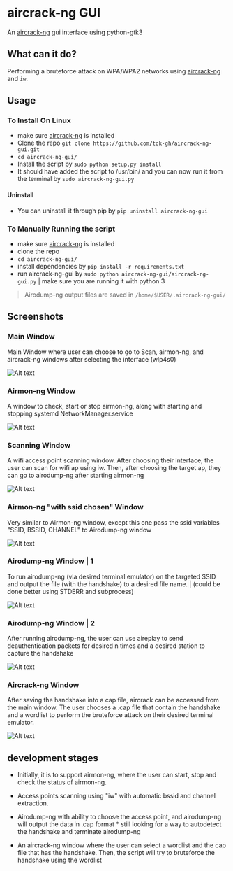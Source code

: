 # aircrack-ng GUI

An [aircrack-ng](https://www.github.com/aircrack-ng/aircrack-ng) gui interface using python-gtk3

## What can it do?
Performing a bruteforce attack on WPA/WPA2 networks using [aircrack-ng](https://www.github.com/aircrack-ng/aircrack-ng) and `iw`.

## Usage
### To Install On Linux
* make sure [aircrack-ng](https://www.github.com/aircrack-ng/aircrack-ng) is installed
* Clone the repo `git clone https://github.com/tqk-gh/aircrack-ng-gui.git`
* `cd aircrack-ng-gui/`
* Install the script by `sudo python setup.py install`
* It should have added the script to /usr/bin/ and you can now run it from the terminal by `sudo aircrack-ng-gui.py`

#### Uninstall
* You can uninstall it through pip by `pip uninstall aircrack-ng-gui`


### To Manually Running the script
* make sure [aircrack-ng](https://www.github.com/aircrack-ng/aircrack-ng) is installed
* clone the repo
* `cd aircrack-ng-gui/`
* install dependencies by `pip install -r requirements.txt`
* run aircrack-ng-gui by `sudo python aircrack-ng-gui/aircrack-ng-gui.py` | make sure you are running it with python 3

> Airodump-ng output files are saved in `/home/$USER/.aircrack-ng-gui/`

## Screenshots

### Main Window
Main Window where user can choose to go to Scan, airmon-ng, and aircrack-ng windows after selecting the interface (wlp4s0)

![Alt text](screenshots/1.png?raw=true "ScreenShot 1")

### Airmon-ng  Window
A window to check, start or stop airmon-ng, along with starting and stopping systemd NetworkManager.service

![Alt text](screenshots/9.png?raw=true "ScreenShot 9")

### Scanning Window
A wifi access point scanning window. After choosing their interface, the user can scan for wifi ap using iw. Then, after choosing the target ap, they can go to airodump-ng after starting airmon-ng

![Alt text](screenshots/2.png?raw=true "ScreenShot 2")

### Airmon-ng "with ssid chosen" Window
Very similar to Airmon-ng window, except this one pass the ssid variables "SSID, BSSID, CHANNEL" to Airodump-ng window

![Alt text](screenshots/3.png?raw=true "ScreenShot 3")

### Airodump-ng Window | 1
To run airodump-ng (via desired terminal emulator) on the targeted SSID and output the file (with the handshake) to a desired file name. | (could be done better using STDERR and subprocess)

![Alt text](screenshots/5.png?raw=true "ScreenShot 5")



### Airodump-ng Window | 2
After running airodump-ng, the user can use aireplay to send deauthentication packets for desired n times and a desired station to capture the handshake

![Alt text](screenshots/6.png?raw=true "ScreenShot 6")

### Aircrack-ng Window
After saving the handshake into a cap file, aircrack can be accessed from the main window. The user chooses a .cap file that contain the handshake and a wordlist to perform the bruteforce attack on their desired terminal emulator.

![Alt text](screenshots/8.png?raw=true "ScreenShot 8")

## development stages
* Initially, it is to support airmon-ng, where the user can start, stop and check the status of airmon-ng.

* Access points scanning using "iw" with automatic bssid and channel extraction.

* Airodump-ng with ability to choose the access point, and airodump-ng will output the data in .cap format  * still looking for a way to autodetect the handshake and terminate airodump-ng

* An aircrack-ng window where the user can select a wordlist and the cap file that has the handshake. Then, the script will try to bruteforce the handshake using the wordlist

